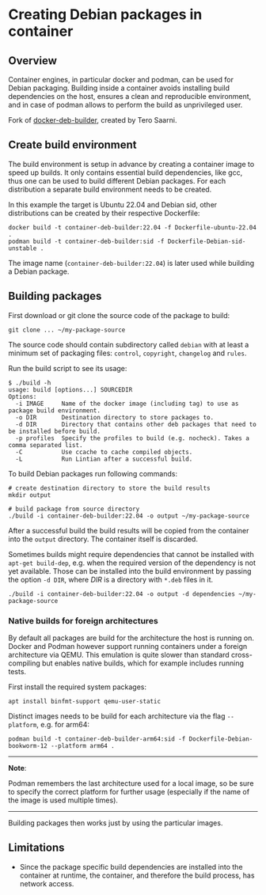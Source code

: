 # Creating Debian packages in container

## Overview

Container engines, in particular docker and podman, can be used for Debian
packaging. Building inside a container avoids installing build dependencies on
the host, ensures a clean and reproducible environment, and in case of podman
allows to perform the build as unprivileged user.

Fork of [docker-deb-builder](https://github.com/tsaarni/docker-deb-builder),
created by Tero Saarni.

## Create build environment

The build environment is setup in advance by creating a container image to
speed up builds. It only contains essential build dependencies, like gcc, thus
one can be used to build different Debian packages. For each distribution a
separate build environment needs to be created.

In this example the target is Ubuntu 22.04 and Debian sid, other distributions
can be created by their respective Dockerfile:

    docker build -t container-deb-builder:22.04 -f Dockerfile-ubuntu-22.04 .
    podman build -t container-deb-builder:sid -f Dockerfile-Debian-sid-unstable .

The image name (`container-deb-builder:22.04`) is later used while building a
Debian package.

## Building packages

First download or git clone the source code of the package to build:

    git clone ... ~/my-package-source

The source code should contain subdirectory called `debian` with at
least a minimum set of packaging files: `control`, `copyright`,
`changelog` and `rules`.

Run the build script to see its usage:

    $ ./build -h
    usage: build [options...] SOURCEDIR
    Options:
      -i IMAGE     Name of the docker image (including tag) to use as package build environment.
      -o DIR       Destination directory to store packages to.
      -d DIR       Directory that contains other deb packages that need to be installed before build.
      -p profiles  Specify the profiles to build (e.g. nocheck). Takes a comma separated list.
      -C           Use ccache to cache compiled objects.
      -L           Run Lintian after a successful build.

To build Debian packages run following commands:

    # create destination directory to store the build results
    mkdir output

    # build package from source directory
    ./build -i container-deb-builder:22.04 -o output ~/my-package-source

After a successful build the build results will be copied from the container
into the `output` directory. The container itself is discarded.

Sometimes builds might require dependencies that cannot be installed with
`apt-get build-dep`, e.g. when the required version of the dependency is not
yet available.  Those can be installed into the build environment by passing
the option `-d DIR`, where *DIR* is a directory with `*.deb` files in it.

    ./build -i container-deb-builder:22.04 -o output -d dependencies ~/my-package-source

### Native builds for foreign architectures

By default all packages are build for the architecture the host is running on.
Docker and Podman however support running containers under a foreign
architecture via QEMU. This emulation is quite slower than standard cross-
compiling but enables native builds, which for example includes running tests.

First install the required system packages:

    apt install binfmt-support qemu-user-static

Distinct images needs to be build for each architecture via the flag
`--platform`, e.g. for arm64:

    podman build -t container-deb-builder-arm64:sid -f Dockerfile-Debian-bookworm-12 --platform arm64 .

---
**Note**:

Podman remembers the last architecture used for a local image, so be sure to
specify the correct platform for further usage (especially if the name of the
image is used multiple times).

---

Building packages then works just by using the particular images.

## Limitations

* Since the package specific build dependencies are installed into the
  container at runtime, the container, and therefore the build process, has
  network access.
